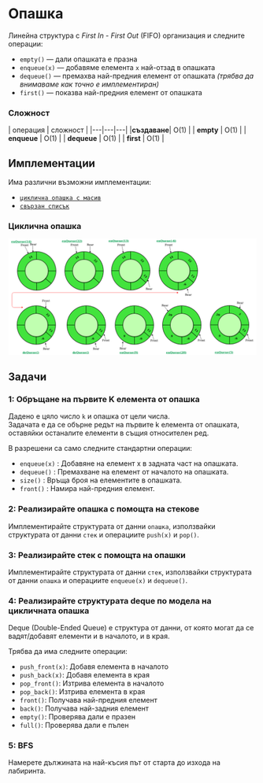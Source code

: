 # Опашка
Линейна структура с *First In - First Out* (FIFO) организация и следните операции:

- `empty()` — дали опашката е празна
- `enqueue(x)` — добавяме елемента `x` най-отзад в опашката
- `dequeue()` — премахва най-предния елемент от опашката *(трябва да внимаваме как точно е имплементиран)*
- `first()` — показва най-предния елемент от опашката

### Сложност
| операция | сложност |
|---|---|---|
|**създаване**| О(1) |
| **empty** | O(1) |
| **enqueue** | O(1) |
| **dequeue** | O(1) |
| **first** | O(1) |

## Имплементации
Има различни възможни имплементации:
 - [`циклична опашка с масив`](implementations/CircularQueue.h)
 - [`свързан списък`](implementations/LinkedQueue.h)

### Циклична опашка
![Циклична опашка](circular_queue.png)

## Задачи
### 1: Обръщане на първите K елемента от опашка

Дадено е цяло число `k` и опашка от цели числа.       
Задачата е да се обърне редът на първите k елемента от опашката, оставяйки останалите елементи в същия относителен ред.

В разрешени са само следните стандартни операции:
- `enqueue(x)` : Добавяне на елемент x в задната част на опашката.
- `dequeue()` : Премахване на елемент от началото на опашката.
- `size()` : Връща броя на елементите в опашката.
- `front()` : Намира най-предния елемент.

### 2: Реализирайте опашка с помощта на стекове
Имплементирайте структурата от данни `опашка`, използвайки структурата от данни `стек` и операциите `push(x)` и `pop()`. 

### 3: Реализирайте стек с помощта на опашки
Имплементирайте структурата от данни `стек`, използвайки структурата от данни `опашка` и операциите `enqueue(x)` и `dequeue()`. 

### 4: Реализирайте структурата deque по модела на цикличната опашка
Deque (Double-Ended Queue) е структура от данни, от която могат да се вадят/добавят елементи и в началото, и в края.    

Трябва да има следните операции:
- `push_front(x)`: Добавя елемента в началото
- `push_back(x)`: Добавя елемента в края
- `pop_front()`: Изтрива елемента в началото
- `pop_back()`: Изтрива елемента в края
- `front()`: Получава най-предния елемент
- `back()`: Получава най-задния елемент
- `empty()`: Проверява дали е празен
- `full()`: Проверява дали е пълен

### 5: BFS
Намерете дължината на най-късия път от старта до изхода на лабиринта.
